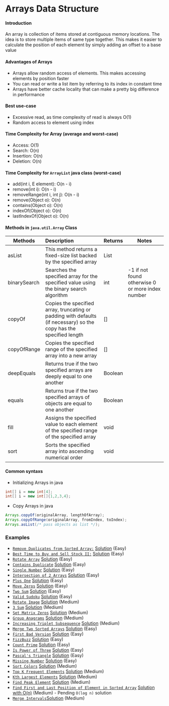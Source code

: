 # Arrays Data Structure

#### Introduction
An array is collection of items stored at contiguous memory locations. 
The idea is to store multiple items of same type together. 
This makes it easier to calculate the position of each element by simply adding an offset to a base value

#### Advantages of Arrays
- Arrays allow random access of elements. This makes accessing elements by position faster
- You can read or write a list item by referring to its index in constant time
- Arrays have better cache locality that can make a pretty big difference in performance

#### Best use-case
- Excessive read, as time complexity of read is always O(1)
- Random access to element using index

#### Time Complexity for Array (average and worst-case)
- Access: O(1)
- Search: O(n)
- Insertion: O(n)
- Deletion: O(n)

#### Time Complexity for `ArrayList` java class (worst-case)
- add(int i, E element): O(n - i)
- remove(int i): O(n - i)
- removeRange(int i, int j): O(n - i)
- remove(Object o): O(n)
- contains(Object o): O(n)
- indexOf(Object o): O(n)
- lastIndexOf(Object o): O(n)

#### Methods in `java.util.Array` Class
| Methods | Description | Returns | Notes | 
| ------- | :----------- | ------- | ---- |
| asList | This method returns a fixed-size list backed by the specified array | List |
| binarySearch | Searches the specified array for the specified value using the binary search algorithm | int | -1 if not found otherwise 0 or more index number
| copyOf | Copies the specified array, truncating or padding with defaults (if necessary) so the copy has the specified length | [] |
| copyOfRange | Copies the specified range of the specified array into a new array | [] | 
| deepEquals | Returns true if the two specified arrays are deeply equal to one another | Boolean | 
| equals | Returns true if the two specified arrays of objects are equal to one another | Boolean |
| fill | Assigns the specified value to each element of the specified range of the specified array | void | 
| sort | Sorts the specified array into ascending numerical order | void   

#### Common syntaxs
- Initializing Arrays in java
```java
int[] i = new int[4];
int[] i = new int[]{1,2,3,4};
```
- Copy Arrays in java
```java
Arrays.copyOf(originalArray, lengthOfArray);
Arrays.copyOfRange(originalArray, fromIndex, toIndex);
Arrays.asList(/* pass objects as list */);
```

### Examples
- [`Remove Duplicates from Sorted Array:`](https://leetcode.com/explore/interview/card/top-interview-questions-easy/92/array/727/) [Solution](./src/practice/examples/RemoveDuplicates.java) (Easy)
- [`Best Time to Buy and Sell Stock II:`](https://leetcode.com/explore/interview/card/top-interview-questions-easy/92/array/564/) [Solution](./src/practice/examples/BuyAndSellStocks.java) (Easy)
- [`Rotate Array`](https://leetcode.com/problems/rotate-array/) [Solution](./src/practice/examples/RotateArray.java) (Easy)
- [`Contains Duplicate`](https://leetcode.com/problems/contains-duplicate/) [Solution](./src/practice/examples/ContainsDuplicate.java) (Easy)
- [`Single Number`](https://leetcode.com/problems/single-number/) [Solution](./src/practice/examples/SingleNumber.java) (Easy)
- [`Intersection of 2 Arrays`](https://leetcode.com/problems/intersection-of-two-arrays-ii/) [Solution](./src/practice/examples/Intersection2Arrays.java) (Easy)
- [`Plus One`](https://leetcode.com/problems/plus-one/) [Solution](./src/practice/examples/PlusOne.java) (Easy)
- [`Move Zeros`](https://leetcode.com/problems/move-zeroes/) [Solution](./src/practice/examples/MoveZeros.java) (Easy)
- [`Two Sum`](https://leetcode.com/problems/two-sum/) [Solution](./src/practice/examples/TwoSum.java) (Easy)
- [`Valid Sudoku`](https://leetcode.com/problems/valid-sudoku/) [Solution](./src/practice/examples/ValidSudoku.java) (Easy)
- [`Rotate Image`](https://leetcode.com/problems/rotate-image/) [Solution](./src/practice/examples/RotateImage.java) (Medium)
- [`3 Sum`](https://leetcode.com/problems/3sum/) [Solution](./src/practice/examples/ThreeSum.java) (Medium)
- [`Set Matrix Zeros`](https://leetcode.com/explore/interview/card/top-interview-questions-medium/103/array-and-strings/777/) [Solution](./src/practice/examples/MatrixZeroes.java) (Medium)
- [`Group Anagrams`](https://leetcode.com/problems/group-anagrams/) [Solution](./src/practice/examples/GroupAnangrams.java) (Medium)
- [`Increasing Triplet Subsequence`](https://leetcode.com/problems/increasing-triplet-subsequence/) [Solution](./src/practice/examples/IncTripletSubSeq.java) (Medium)
- [`Merge Two Sorted Arrays`](https://leetcode.com/problems/merge-sorted-array/) [Solution](./src/practice/examples/MergeSortedArrays.java) (Easy)
- [`First Bad Version`](https://leetcode.com/problems/first-bad-version/) [Solution](./src/practice/examples/FirstBadVersion.java) (Easy)
- [`FizzBuzz`](https://leetcode.com/problems/fizz-buzz/) [Solution](./src/practice/examples/FizzBuzz.java) (Easy)
- [`Count Prime`](https://leetcode.com/problems/count-primes/) [Solution](./src/practice/examples/CountPrime.java) (Easy)
- [`Is Power of Three`](https://leetcode.com/problems/power-of-three/) [Solution](./src/practice/examples/PowerOfThree.java) (Easy)
- [`Pascal's Triangle`](https://leetcode.com/problems/pascals-triangle/) [Solution](./src/practice/examples/PascalTriangle.java) (Easy)
- [`Missing Number`](https://leetcode.com/problems/missing-number/) [Solution](./src/practice/examples/MissingNumber.java) (Easy)
- [`Sort Colors`](https://leetcode.com/problems/sort-colors/) [Solution](./src/practice/examples/SortColors.java) (Medium)
- [`Top K Frequent Elements`](https://leetcode.com/problems/top-k-frequent-elements/) [Solution](./src/practice/examples/TopKFrequentElements.java) (Medium)
- [`Kth Largest Elements`](https://leetcode.com/problems/kth-largest-element-in-an-array/) [Solution](./src/practice/examples/KthLargestElement.java) (Medium)
- [`Find Peak Element`](https://leetcode.com/problems/find-peak-element/) [Solution](./src/practice/examples/PeakElement.java) (Medium)
- [`Find First and Last Position of Element in Sorted Array`](https://leetcode.com/problems/find-first-and-last-position-of-element-in-sorted-array/) [Solution with O(n)](./src/practice/examples/SearchRange.java) (Medium) - Pending `O(log n)` solution
- [`Merge Intervals`](https://leetcode.com/problems/merge-intervals/)[Solution](./src/practice/examples/MergeIntervals.java) (Medium)